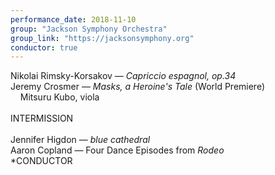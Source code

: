 ```yaml
---
performance_date: 2018-11-10
group: "Jackson Symphony Orchestra"
group_link: "https://jacksonsymphony.org"
conductor: true
---
```

Nikolai Rimsky-Korsakov — _Capriccio espagnol, op.34_<br/>
Jeremy Crosmer — _Masks, a Heroine's Tale_ (World Premiere)<br/>
&nbsp;&nbsp;&nbsp;&nbsp;Mitsuru Kubo, viola<br/>
<br/>
INTERMISSION<br/>
<br/>
Jennifer Higdon — _blue cathedral_<br/>
Aaron Copland — Four Dance Episodes from _Rodeo_<br/>
*CONDUCTOR
